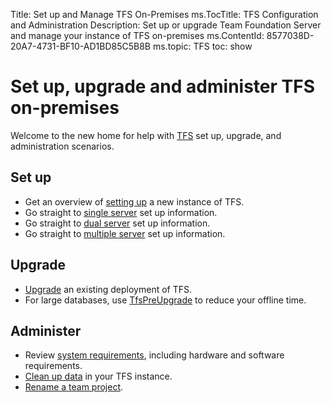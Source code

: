 Title: Set up and Manage TFS On-Premises
ms.TocTitle: TFS Configuration and Administration
Description: Set up or upgrade Team Foundation Server and manage your instance of TFS on-premises
ms.ContentId: 8577038D-20A7-4731-BF10-AD1BD85C5B8B
ms.topic: TFS
toc: show

# Set up, upgrade and administer TFS on-premises

Welcome to the new home for help with [TFS](https://www.visualstudio.com/en-us/products/tfs-overview-vs.aspx)
set up, upgrade, and administration scenarios.

## Set up

- Get an overview of [setting up](./setup/overview.md) a new instance of TFS.
- Go straight to [single server](./setup/single-server.md) set up information.
- Go straight to [dual server](./setup/dual-server.md) set up information.
- Go straight to [multiple server](./setup/multiple-server.md) set up information.

## Upgrade

- [Upgrade](./upgrade/upgrade.md) an existing deployment of TFS. 
- For large databases, use [TfsPreUpgrade](./upgrade/pre-upgrade.md) to reduce your offline time.

## Administer

- Review [system requirements](./administer/requirements.md), including hardware and software requirements.
- [Clean up data](./administer/clean-up-data.md) in your TFS instance.
- [Rename a team project](./administer/project-rename.md).